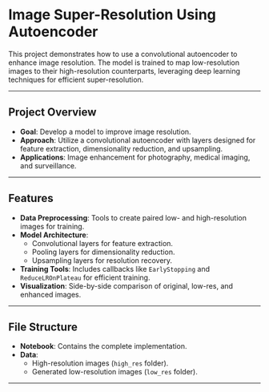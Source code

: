 # Image Super-Resolution Using Autoencoder

This project demonstrates how to use a convolutional autoencoder to enhance image resolution. The model is trained to map low-resolution images to their high-resolution counterparts, leveraging deep learning techniques for efficient super-resolution.

---

## Project Overview

- **Goal**: Develop a model to improve image resolution.
- **Approach**: Utilize a convolutional autoencoder with layers designed for feature extraction, dimensionality reduction, and upsampling.
- **Applications**: Image enhancement for photography, medical imaging, and surveillance.

---

## Features

- **Data Preprocessing**: Tools to create paired low- and high-resolution images for training.
- **Model Architecture**:
  - Convolutional layers for feature extraction.
  - Pooling layers for dimensionality reduction.
  - Upsampling layers for resolution recovery.
- **Training Tools**: Includes callbacks like `EarlyStopping` and `ReduceLROnPlateau` for efficient training.
- **Visualization**: Side-by-side comparison of original, low-res, and enhanced images.

---

## File Structure

- **Notebook**: Contains the complete implementation.
- **Data**: 
  - High-resolution images (`high_res` folder).
  - Generated low-resolution images (`low_res` folder).

---
